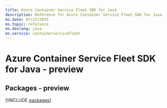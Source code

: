 ```yaml
---
title: Azure Container Service Fleet SDK for Java
description: Reference for Azure Container Service Fleet SDK for Java
ms.date: 07/22/2025
ms.topic: reference
ms.devlang: java
ms.service: containerservicefleet
---
```

# Azure Container Service Fleet SDK for Java - preview
## Packages - preview
[!INCLUDE [packages](container-service-fleet-index.md)]